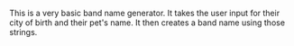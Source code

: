 This is a very basic band name generator. It takes the user input for their city of birth and their pet's name. It then creates a band name using those strings.